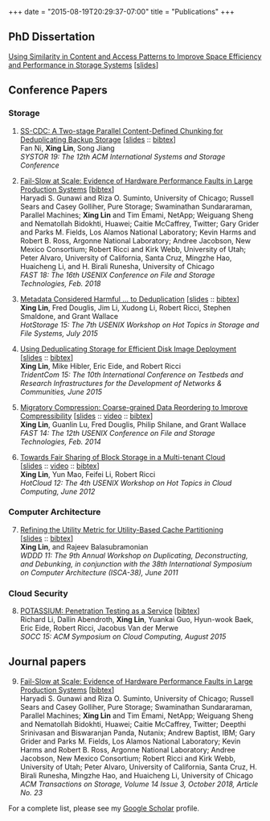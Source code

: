 +++
date = "2015-08-19T20:29:37-07:00"
title = "Publications"
+++

## PhD Dissertation  
[Using Similarity in Content and Access Patterns to Improve Space Efficiency and Performance in Storage Systems][phd-thesis] [[slides][phd-slides]]

## Conference Papers  

### Storage
1. [SS-CDC: A Two-stage Parallel Content-Defined Chunking for Deduplicating Backup Storage][systor19] 
[[slides][systor19-slides] :: [bibtex][systor19-bib]]   
Fan Ni, **Xing Lin**, Song Jiang  
*SYSTOR 19: The 12th ACM International Systems and Storage Conference*  

2. [Fail-Slow at Scale: Evidence of Hardware Performance Faults in Large Production Systems][fast18] 
[[bibtex][fast18-bib]]  
Haryadi S. Gunawi and Riza O. Suminto, University of Chicago; Russell Sears and Casey Golliher, Pure Storage; Swaminathan Sundararaman, Parallel Machines; **Xing Lin** and Tim Emami, NetApp; Weiguang Sheng and Nematollah Bidokhti, Huawei; Caitie McCaffrey, Twitter; Gary Grider and Parks M. Fields, Los Alamos National Laboratory; Kevin Harms and Robert B. Ross, Argonne National Laboratory; Andree Jacobson, New Mexico Consortium; Robert Ricci and Kirk Webb, University of Utah; Peter Alvaro, University of California, Santa Cruz, Mingzhe Hao, Huaicheng Li, and H. Birali Runesha, University of Chicago  
*FAST 18: The 16th USENIX Conference on File and Storage Technologies, Feb. 2018*  

3. [Metadata Considered Harmful ... to Deduplication][hotstorage15] [[slides][hotstorage15-slides] :: [bibtex][hotstorage15-bib]]  
**Xing Lin**, Fred Douglis, Jim Li, Xudong Li, Robert Ricci, Stephen Smaldone, and Grant Wallace  
*HotStorage 15: The 7th USENIX Workshop on Hot Topics in Storage and File Systems, July 2015*  

4. [Using Deduplicating Storage for Efficient Disk Image Deployment][tridentcom15]  
[[slides][tridentcom15-slides] :: [bibtex][tridentcom15-bib]]   
**Xing Lin**, Mike Hibler, Eric Eide, and Robert Ricci     
*TridentCom 15: The 10th International Conference on Testbeds and Research Infrastructures for the Development of Networks & Communities, June 2015*  

5. [Migratory Compression: Coarse-grained Data Reordering to Improve Compressibility][mc-paper] 
[[slides][mc-slides] :: [video][mc-video] :: [bibtex][fast14-bib]]  
**Xing Lin**, Guanlin Lu, Fred Douglis, Philip Shilane, and Grant Wallace  
*FAST 14: The 12th USENIX Conference on File and Storage Technologies, Feb. 2014*  
  
6. [Towards Fair Sharing of Block Storage in a Multi-tenant Cloud][hotcloud12-paper]  
[[slides][hotcloud12-slides] :: [video][hotcloud12-video] :: [bibtex][hotcloud12-bib]]  
**Xing Lin**, Yun Mao, Feifei Li, Robert Ricci  
*HotCloud 12: The 4th USENIX Workshop on Hot Topics in Cloud Computing, June 2012*  

### Computer Architecture
7. [Refining the Utility Metric for Utility-Based Cache Partitioning][wddd11-paper]  
[[slides][wddd11-slides] :: [bibtex][wddd11-bibtex]]  
**Xing Lin**, and Rajeev Balasubramonian  
*WDDD 11: The 9th Annual Workshop on Duplicating, Deconstructing, and
Debunking, in conjunction with the 38th International Symposium on Computer Architecture (ISCA-38), June 2011*

### Cloud Security
8. [POTASSIUM: Penetration Testing as a Service][socc15] 
[[bibtex][socc15-bib]]   
Richard Li, Dallin Abendroth, **Xing Lin**, Yuankai Guo, Hyun-wook Baek, Eric Eide, Robert Ricci, Jacobus Van der Merwe   
*SOCC 15: ACM Symposium on Cloud Computing, August 2015*

## Journal papers
9. [Fail-Slow at Scale: Evidence of Hardware Performance Faults in Large Production Systems][tos18] 
[[bibtex][tos18-bib]]  
Haryadi S. Gunawi and Riza O. Suminto, University of Chicago; Russell Sears and Casey Golliher, Pure Storage; Swaminathan Sundararaman, Parallel Machines; **Xing Lin** and Tim Emami, NetApp; Weiguang Sheng and Nematollah Bidokhti, Huawei; Caitie McCaffrey, Twitter; Deepthi Srinivasan	and Biswaranjan Panda,	Nutanix; Andrew Baptist, IBM; Gary Grider and Parks M. Fields, Los Alamos National Laboratory; Kevin Harms and Robert B. Ross, Argonne National Laboratory; Andree Jacobson, New Mexico Consortium; Robert Ricci and Kirk Webb, University of Utah; Peter Alvaro, University of California, Santa Cruz, H. Birali Runesha, Mingzhe Hao, and Huaicheng Li, University of Chicago  
*ACM Transactions on Storage, Volume 14 Issue 3, October 2018, Article No. 23*  

For a complete list, please see my [Google Scholar](http://scholar.google.com/citations?user=hXf2D_wAAAAJ "Scholar") profile.

[phd-thesis]: https://github.com/xinglin/mypapers/blob/master/Xing-thesis.pdf
[phd-slides]: https://github.com/xinglin/mypapers/blob/master/defense-slides.pdf
[systor19]: https://github.com/xinglin/mypapers/blob/master/systor19-final.pdf
[systor19-slides]: https://github.com/xinglin/mypapers/blob/master/systor19_slides.pptx
[systor19-bib]: https://github.com/xinglin/mypapers/blob/master/bibtex/systor19.bib

[tos18]: https://doi.org/10.1145/3242086
[tos18-bib]: https://github.com/xinglin/mypapers/blob/master/bibtex/tos18.bib
[fast18]: https://github.com/xinglin/mypapers/blob/master/fast18.pdf
[fast18-bib]: https://github.com/xinglin/mypapers/blob/master/bibtex/fast18.bib

[hotstorage15]: https://github.com/xinglin/mypapers/blob/master/hotstorage_final.pdf
[hotstorage15-slides]: https://github.com/xinglin/mypapers/blob/master/hotstorage15-slides.pdf
[hotstorage15-poster]: https://github.com/xinglin/mypapers/blob/master/hotstorage15-poster.pdf
[hotstorage15-bib]: https://github.com/xinglin/mypapers/blob/master/bibtex/hotstorage15.bib

[tridentcom15]: https://github.com/xinglin/mypapers/blob/master/tridentcom15_final.pdf
[tridentcom15-slides]: https://github.com/xinglin/mypapers/blob/master/tridentcom15_slides.pptx
[tridentcom15-bib]: https://github.com/xinglin/mypapers/blob/master/bibtex/tridentcom15.bib

[socc15]: https://github.com/xinglin/mypapers/blob/master/socc15-preprint.pdf
[socc15-bib]: https://github.com/xinglin/mypapers/blob/master/bibtex/socc15.bib

[mc-paper]: https://github.com/xinglin/mypapers/blob/master/fast14_final129.pdf
[mc-slides]: https://github.com/xinglin/mypapers/blob/master/fast14_slides.pdf
[fast14-bib]: https://github.com/xinglin/mypapers/blob/master/bibtex/fast14.bib
[mc-video]: https://www.usenix.org/conference/fast14/technical-sessions/presentation/lin

[hotcloud12-paper]: https://github.com/xinglin/mypapers/blob/master/hotcloud12_final.pdf
[hotcloud12-slides]: https://github.com/xinglin/mypapers/blob/master/hotcloud12_slides.pdf
[hotcloud12-bib]: https://github.com/xinglin/mypapers/blob/master/bibtex/hotcloud12.bib
[hotcloud12-video]: https://www.usenix.org/conference/hotcloud12/workshop-program/presentation/lin

[wddd11-paper]: https://github.com/xinglin/mypapers/blob/master/wddd11_final.pdf
[wddd11-slides]: https://github.com/xinglin/mypapers/blob/master/wddd11_slides.pdf
[wddd11-bibtex]: https://github.com/xinglin/mypapers/blob/master/bibtex/wddd11.bib

[sosp11-summary]: https://github.com/xinglin/mypapers/blob/master/sosp11_final.pdf
[sosp11-poster]: https://github.com/xinglin/mypapers/blob/master/sosp11_poster.pdf
[nfs-connector]: http://www.netapp.com/us/media/tr-4382.pdf
